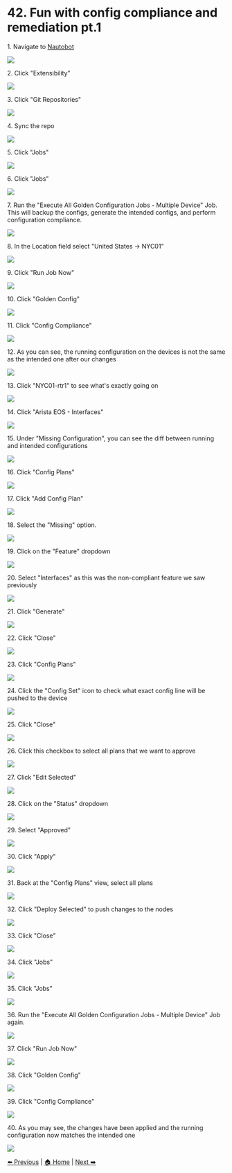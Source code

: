 # 42. Fun with config compliance and remediation pt.1


1\. Navigate to [Nautobot](http://localhost:8080/)

![](https://ajeuwbhvhr.cloudimg.io/https://colony-recorder.s3.amazonaws.com/files/2025-05-21/730c9c35-1121-4ea8-b2ff-f247a440bd48/ascreenshot.jpeg?tl_px=45,268&br_px=2797,1807&force_format=jpeg&q=100&width=1120.0)


2\. Click "Extensibility"

![](https://ajeuwbhvhr.cloudimg.io/https://colony-recorder.s3.amazonaws.com/files/2025-05-21/730c9c35-1121-4ea8-b2ff-f247a440bd48/ascreenshot.jpeg?tl_px=0,510&br_px=2752,2049&force_format=jpeg&q=100&width=1120.0&wat=1&wat_opacity=1&wat_gravity=northwest&wat_url=https://colony-recorder.s3.amazonaws.com/images/watermarks/FB923C_standard.png&wat_pad=53,276)


3\. Click "Git Repositories"

![](https://ajeuwbhvhr.cloudimg.io/https://colony-recorder.s3.amazonaws.com/files/2025-05-21/1aa84fbc-9f46-40c6-a58b-a5e14087a684/ascreenshot.jpeg?tl_px=0,537&br_px=2752,2076&force_format=jpeg&q=100&width=1120.0&wat=1&wat_opacity=1&wat_gravity=northwest&wat_url=https://colony-recorder.s3.amazonaws.com/images/watermarks/FB923C_standard.png&wat_pad=59,476)


4\. Sync the repo

![](https://ajeuwbhvhr.cloudimg.io/https://colony-recorder.s3.amazonaws.com/files/2025-05-21/673020cb-68a6-492a-add8-524cdf0ef883/ascreenshot.jpeg?tl_px=90,0&br_px=2842,1538&force_format=jpeg&q=100&width=1120.0&wat=1&wat_opacity=1&wat_gravity=northwest&wat_url=https://colony-recorder.s3.amazonaws.com/images/watermarks/FB923C_standard.png&wat_pad=982,233)


5\. Click "Jobs"

![](https://ajeuwbhvhr.cloudimg.io/https://colony-recorder.s3.amazonaws.com/files/2025-05-21/c9f8cc38-0970-4410-8ad1-fe0a34263b0a/ascreenshot.jpeg?tl_px=0,426&br_px=2752,1965&force_format=jpeg&q=100&width=1120.0&wat=1&wat_opacity=1&wat_gravity=northwest&wat_url=https://colony-recorder.s3.amazonaws.com/images/watermarks/FB923C_standard.png&wat_pad=34,277)


6\. Click "Jobs"

![](https://ajeuwbhvhr.cloudimg.io/https://colony-recorder.s3.amazonaws.com/files/2025-05-21/968780bb-e4dc-4c7e-ac2d-07abd8727f6a/ascreenshot.jpeg?tl_px=0,537&br_px=2752,2076&force_format=jpeg&q=100&width=1120.0&wat=1&wat_opacity=1&wat_gravity=northwest&wat_url=https://colony-recorder.s3.amazonaws.com/images/watermarks/FB923C_standard.png&wat_pad=19,293)


7\. Run the "Execute All Golden Configuration Jobs - Multiple Device" Job. This will backup the configs, generate the intended configs, and perform configuration compliance.

![](https://ajeuwbhvhr.cloudimg.io/https://colony-recorder.s3.amazonaws.com/files/2025-05-21/e473c112-50c6-4587-931f-e355608a8da9/ascreenshot.jpeg?tl_px=0,256&br_px=2752,1795&force_format=jpeg&q=100&width=1120.0&wat=1&wat_opacity=1&wat_gravity=northwest&wat_url=https://colony-recorder.s3.amazonaws.com/images/watermarks/FB923C_standard.png&wat_pad=222,277)


8\. In the Location field select "United States -> NYC01"

![](https://ajeuwbhvhr.cloudimg.io/https://colony-recorder.s3.amazonaws.com/files/2025-05-21/82038aaf-ac09-4111-a83e-57c266146180/ascreenshot.jpeg?tl_px=90,537&br_px=2842,2076&force_format=jpeg&q=100&width=1120.0&wat=1&wat_opacity=1&wat_gravity=northwest&wat_url=https://colony-recorder.s3.amazonaws.com/images/watermarks/FB923C_standard.png&wat_pad=872,516)


9\. Click "Run Job Now"

![](https://ajeuwbhvhr.cloudimg.io/https://colony-recorder.s3.amazonaws.com/files/2025-05-21/c0bdac98-be89-472f-9688-f91c5aaebb7f/ascreenshot.jpeg?tl_px=0,434&br_px=2752,1973&force_format=jpeg&q=100&width=1120.0&wat=1&wat_opacity=1&wat_gravity=northwest&wat_url=https://colony-recorder.s3.amazonaws.com/images/watermarks/FB923C_standard.png&wat_pad=58,277)


10\. Click "Golden Config"

![](https://ajeuwbhvhr.cloudimg.io/https://colony-recorder.s3.amazonaws.com/files/2025-05-21/7be722b5-e012-4e97-888d-3968169291c5/ascreenshot.jpeg?tl_px=0,537&br_px=2752,2076&force_format=jpeg&q=100&width=1120.0&wat=1&wat_opacity=1&wat_gravity=northwest&wat_url=https://colony-recorder.s3.amazonaws.com/images/watermarks/FB923C_standard.png&wat_pad=34,386)


11\. Click "Config Compliance"

![](https://ajeuwbhvhr.cloudimg.io/https://colony-recorder.s3.amazonaws.com/files/2025-05-21/1ab1ea22-deb6-4991-9085-42cb21451b43/ascreenshot.jpeg?tl_px=0,537&br_px=2752,2076&force_format=jpeg&q=100&width=1120.0&wat=1&wat_opacity=1&wat_gravity=northwest&wat_url=https://colony-recorder.s3.amazonaws.com/images/watermarks/FB923C_standard.png&wat_pad=54,475)


12\. As you can see, the running configuration on the devices is not the same as the intended one after our changes

![](https://ajeuwbhvhr.cloudimg.io/https://colony-recorder.s3.amazonaws.com/files/2025-05-21/3b7c8a54-1000-4ec8-b872-78b2b248222b/ascreenshot.jpeg?tl_px=90,222&br_px=2842,1761&force_format=jpeg&q=100&width=1120.0&wat=1&wat_opacity=1&wat_gravity=northwest&wat_url=https://colony-recorder.s3.amazonaws.com/images/watermarks/FB923C_standard.png&wat_pad=605,277)


13\. Click "NYC01-rtr1" to see what's exactly going on

![](https://ajeuwbhvhr.cloudimg.io/https://colony-recorder.s3.amazonaws.com/files/2025-05-21/8d689fba-d70b-4a17-a5d1-38b58d41cc86/ascreenshot.jpeg?tl_px=0,0&br_px=2752,1538&force_format=jpeg&q=100&width=1120.0&wat=1&wat_opacity=1&wat_gravity=northwest&wat_url=https://colony-recorder.s3.amazonaws.com/images/watermarks/FB923C_standard.png&wat_pad=239,235)


14\. Click "Arista EOS - Interfaces"

![](https://ajeuwbhvhr.cloudimg.io/https://colony-recorder.s3.amazonaws.com/files/2025-05-21/a167d13d-19dc-4bff-8f21-689375f47fa5/ascreenshot.jpeg?tl_px=0,282&br_px=2752,1821&force_format=jpeg&q=100&width=1120.0&wat=1&wat_opacity=1&wat_gravity=northwest&wat_url=https://colony-recorder.s3.amazonaws.com/images/watermarks/FB923C_standard.png&wat_pad=340,276)


15\. Under "Missing Configuration", you can see the diff between running and intended configurations

![](https://ajeuwbhvhr.cloudimg.io/https://colony-recorder.s3.amazonaws.com/files/2025-05-21/b6600ab6-fbae-411c-a1df-67096f32bd2e/ascreenshot.jpeg?tl_px=0,472&br_px=2752,2011&force_format=jpeg&q=100&width=1120.0&wat=1&wat_opacity=1&wat_gravity=northwest&wat_url=https://colony-recorder.s3.amazonaws.com/images/watermarks/FB923C_standard.png&wat_pad=314,277)


16\. Click "Config Plans"

![](https://ajeuwbhvhr.cloudimg.io/https://colony-recorder.s3.amazonaws.com/files/2025-05-21/cb487973-3ba2-47f6-9500-0b7e48c24d2a/ascreenshot.jpeg?tl_px=0,537&br_px=2752,2076&force_format=jpeg&q=100&width=1120.0&wat=1&wat_opacity=1&wat_gravity=northwest&wat_url=https://colony-recorder.s3.amazonaws.com/images/watermarks/FB923C_standard.png&wat_pad=63,534)


17\. Click "Add Config Plan"

![](https://ajeuwbhvhr.cloudimg.io/https://colony-recorder.s3.amazonaws.com/files/2025-05-21/334aa1d3-0b7e-4a2c-a9d0-b0973b833387/ascreenshot.jpeg?tl_px=90,0&br_px=2842,1538&force_format=jpeg&q=100&width=1120.0&wat=1&wat_opacity=1&wat_gravity=northwest&wat_url=https://colony-recorder.s3.amazonaws.com/images/watermarks/FB923C_standard.png&wat_pad=990,124)


18\. Select the "Missing" option.

![](https://ajeuwbhvhr.cloudimg.io/https://colony-recorder.s3.amazonaws.com/files/2025-05-21/4d8b9906-0d06-4e65-b561-2be4d9af7326/ascreenshot.jpeg?tl_px=90,0&br_px=2842,1538&force_format=jpeg&q=100&width=1120.0&wat=1&wat_opacity=1&wat_gravity=northwest&wat_url=https://colony-recorder.s3.amazonaws.com/images/watermarks/FB923C_standard.png&wat_pad=591,169)


19\. Click on the "Feature" dropdown

![](https://ajeuwbhvhr.cloudimg.io/https://colony-recorder.s3.amazonaws.com/files/2025-05-21/626f68ba-820f-43b1-bb75-ccb49e7610c5/ascreenshot.jpeg?tl_px=90,88&br_px=2842,1627&force_format=jpeg&q=100&width=1120.0&wat=1&wat_opacity=1&wat_gravity=northwest&wat_url=https://colony-recorder.s3.amazonaws.com/images/watermarks/FB923C_standard.png&wat_pad=574,277)


20\. Select "Interfaces" as this was the non-compliant feature we saw previously

![](https://ajeuwbhvhr.cloudimg.io/https://colony-recorder.s3.amazonaws.com/files/2025-05-21/3d25b276-0ff6-4a92-a665-0947e2dc4f4d/ascreenshot.jpeg?tl_px=90,496&br_px=2842,2035&force_format=jpeg&q=100&width=1120.0&wat=1&wat_opacity=1&wat_gravity=northwest&wat_url=https://colony-recorder.s3.amazonaws.com/images/watermarks/FB923C_standard.png&wat_pad=542,277)


21\. Click "Generate"

![](https://ajeuwbhvhr.cloudimg.io/https://colony-recorder.s3.amazonaws.com/files/2025-05-21/43e6dc2e-6a25-4a80-ba02-795329d2e587/ascreenshot.jpeg?tl_px=90,537&br_px=2842,2076&force_format=jpeg&q=100&width=1120.0&wat=1&wat_opacity=1&wat_gravity=northwest&wat_url=https://colony-recorder.s3.amazonaws.com/images/watermarks/FB923C_standard.png&wat_pad=944,503)


22\. Click "Close"

![](https://ajeuwbhvhr.cloudimg.io/https://colony-recorder.s3.amazonaws.com/files/2025-05-21/80e73a88-de92-4450-a9d0-53210b460097/ascreenshot.jpeg?tl_px=90,262&br_px=2842,1801&force_format=jpeg&q=100&width=1120.0&wat=1&wat_opacity=1&wat_gravity=northwest&wat_url=https://colony-recorder.s3.amazonaws.com/images/watermarks/FB923C_standard.png&wat_pad=783,277)


23\. Click "Config Plans"

![](https://ajeuwbhvhr.cloudimg.io/https://colony-recorder.s3.amazonaws.com/files/2025-05-21/0fa9aa24-9a44-4086-ae8f-b33d8bca2309/ascreenshot.jpeg?tl_px=0,537&br_px=2752,2076&force_format=jpeg&q=100&width=1120.0&wat=1&wat_opacity=1&wat_gravity=northwest&wat_url=https://colony-recorder.s3.amazonaws.com/images/watermarks/FB923C_standard.png&wat_pad=27,533)


24\. Click the "Config Set" icon to check what exact config line will be pushed to the device

![](https://ajeuwbhvhr.cloudimg.io/https://colony-recorder.s3.amazonaws.com/files/2025-05-21/887d9e11-e428-4d92-a754-9dd1f011c6a8/ascreenshot.jpeg?tl_px=90,0&br_px=2842,1538&force_format=jpeg&q=100&width=1120.0&wat=1&wat_opacity=1&wat_gravity=northwest&wat_url=https://colony-recorder.s3.amazonaws.com/images/watermarks/FB923C_standard.png&wat_pad=923,230)


25\. Click "Close"

![](https://ajeuwbhvhr.cloudimg.io/https://colony-recorder.s3.amazonaws.com/files/2025-05-21/a85f548f-bbab-4898-8bc5-12358bcdbc76/ascreenshot.jpeg?tl_px=90,204&br_px=2842,1743&force_format=jpeg&q=100&width=1120.0&wat=1&wat_opacity=1&wat_gravity=northwest&wat_url=https://colony-recorder.s3.amazonaws.com/images/watermarks/FB923C_standard.png&wat_pad=780,276)


26\. Click this checkbox to select all plans that we want to approve

![](https://ajeuwbhvhr.cloudimg.io/https://colony-recorder.s3.amazonaws.com/files/2025-05-21/1c59a898-ac96-4c30-b349-f9eea8ff5fb8/ascreenshot.jpeg?tl_px=0,0&br_px=2752,1538&force_format=jpeg&q=100&width=1120.0&wat=1&wat_opacity=1&wat_gravity=northwest&wat_url=https://colony-recorder.s3.amazonaws.com/images/watermarks/FB923C_standard.png&wat_pad=191,194)


27\. Click "Edit Selected"

![](https://ajeuwbhvhr.cloudimg.io/https://colony-recorder.s3.amazonaws.com/files/2025-05-21/a59132f4-156e-4a26-84e0-b4df60b5c234/ascreenshot.jpeg?tl_px=0,292&br_px=2752,1831&force_format=jpeg&q=100&width=1120.0&wat=1&wat_opacity=1&wat_gravity=northwest&wat_url=https://colony-recorder.s3.amazonaws.com/images/watermarks/FB923C_standard.png&wat_pad=229,277)


28\. Click on the "Status" dropdown

![](https://ajeuwbhvhr.cloudimg.io/https://colony-recorder.s3.amazonaws.com/files/2025-05-21/104b28a4-0c61-4732-8d1a-10f5441f5041/ascreenshot.jpeg?tl_px=90,420&br_px=2842,1959&force_format=jpeg&q=100&width=1120.0&wat=1&wat_opacity=1&wat_gravity=northwest&wat_url=https://colony-recorder.s3.amazonaws.com/images/watermarks/FB923C_standard.png&wat_pad=934,277)


29\. Select "Approved"

![](https://ajeuwbhvhr.cloudimg.io/https://colony-recorder.s3.amazonaws.com/files/2025-05-21/e3cb19c4-d902-4543-914d-33ab6edbcb88/ascreenshot.jpeg?tl_px=90,537&br_px=2842,2076&force_format=jpeg&q=100&width=1120.0&wat=1&wat_opacity=1&wat_gravity=northwest&wat_url=https://colony-recorder.s3.amazonaws.com/images/watermarks/FB923C_standard.png&wat_pad=929,280)


30\. Click "Apply"

![](https://ajeuwbhvhr.cloudimg.io/https://colony-recorder.s3.amazonaws.com/files/2025-05-21/625beed2-b701-4fe2-a23b-02d14ee51633/ascreenshot.jpeg?tl_px=90,537&br_px=2842,2076&force_format=jpeg&q=100&width=1120.0&wat=1&wat_opacity=1&wat_gravity=northwest&wat_url=https://colony-recorder.s3.amazonaws.com/images/watermarks/FB923C_standard.png&wat_pad=960,430)


31\. Back at the "Config Plans" view, select all plans

![](https://ajeuwbhvhr.cloudimg.io/https://colony-recorder.s3.amazonaws.com/files/2025-05-21/cdf21a07-e8e3-44f2-8cd6-7c20c467ffbf/ascreenshot.jpeg?tl_px=0,0&br_px=2752,1538&force_format=jpeg&q=100&width=1120.0&wat=1&wat_opacity=1&wat_gravity=northwest&wat_url=https://colony-recorder.s3.amazonaws.com/images/watermarks/FB923C_standard.png&wat_pad=189,197)


32\. Click "Deploy Selected" to push changes to the nodes

![](https://ajeuwbhvhr.cloudimg.io/https://colony-recorder.s3.amazonaws.com/files/2025-05-21/1235c09f-c784-4a3d-9942-20eeda917c50/ascreenshot.jpeg?tl_px=0,296&br_px=2752,1835&force_format=jpeg&q=100&width=1120.0&wat=1&wat_opacity=1&wat_gravity=northwest&wat_url=https://colony-recorder.s3.amazonaws.com/images/watermarks/FB923C_standard.png&wat_pad=342,277)


33\. Click "Close"

![](https://ajeuwbhvhr.cloudimg.io/https://colony-recorder.s3.amazonaws.com/files/2025-05-21/0d898fac-111e-406d-9e63-af5437b46b73/ascreenshot.jpeg?tl_px=90,206&br_px=2842,1745&force_format=jpeg&q=100&width=1120.0&wat=1&wat_opacity=1&wat_gravity=northwest&wat_url=https://colony-recorder.s3.amazonaws.com/images/watermarks/FB923C_standard.png&wat_pad=784,277)


34\. Click "Jobs"

![](https://ajeuwbhvhr.cloudimg.io/https://colony-recorder.s3.amazonaws.com/files/2025-05-21/35b97656-f910-443c-b6d8-64f0cb5001c8/ascreenshot.jpeg?tl_px=0,80&br_px=2752,1619&force_format=jpeg&q=100&width=1120.0&wat=1&wat_opacity=1&wat_gravity=northwest&wat_url=https://colony-recorder.s3.amazonaws.com/images/watermarks/FB923C_standard.png&wat_pad=29,277)


35\. Click "Jobs"

![](https://ajeuwbhvhr.cloudimg.io/https://colony-recorder.s3.amazonaws.com/files/2025-05-21/6c5fbfdc-e6a6-440c-ab3a-319f531e9f30/ascreenshot.jpeg?tl_px=0,236&br_px=2752,1775&force_format=jpeg&q=100&width=1120.0&wat=1&wat_opacity=1&wat_gravity=northwest&wat_url=https://colony-recorder.s3.amazonaws.com/images/watermarks/FB923C_standard.png&wat_pad=15,276)


36\. Run the "Execute All Golden Configuration Jobs - Multiple Device" Job again.

![](https://ajeuwbhvhr.cloudimg.io/https://colony-recorder.s3.amazonaws.com/files/2025-05-21/582cf58e-31e1-49a0-9a82-e543a9ed4e42/ascreenshot.jpeg?tl_px=0,0&br_px=2752,1538&force_format=jpeg&q=100&width=1120.0&wat=1&wat_opacity=1&wat_gravity=northwest&wat_url=https://colony-recorder.s3.amazonaws.com/images/watermarks/FB923C_standard.png&wat_pad=222,111)


37\. Click "Run Job Now"

![](https://ajeuwbhvhr.cloudimg.io/https://colony-recorder.s3.amazonaws.com/files/2025-05-21/19191d56-2f5f-4370-9246-800bf587e819/ascreenshot.jpeg?tl_px=90,537&br_px=2842,2076&force_format=jpeg&q=100&width=1120.0&wat=1&wat_opacity=1&wat_gravity=northwest&wat_url=https://colony-recorder.s3.amazonaws.com/images/watermarks/FB923C_standard.png&wat_pad=855,510)


38\. Click "Golden Config"

![](https://ajeuwbhvhr.cloudimg.io/https://colony-recorder.s3.amazonaws.com/files/2025-05-21/58f92d2f-aba6-49c0-87ed-26efeedaef41/ascreenshot.jpeg?tl_px=0,537&br_px=2752,2076&force_format=jpeg&q=100&width=1120.0&wat=1&wat_opacity=1&wat_gravity=northwest&wat_url=https://colony-recorder.s3.amazonaws.com/images/watermarks/FB923C_standard.png&wat_pad=65,475)


39\. Click "Config Compliance"

![](https://ajeuwbhvhr.cloudimg.io/https://colony-recorder.s3.amazonaws.com/files/2025-05-21/9ea963b2-08c6-49f1-8140-683fab9232f4/ascreenshot.jpeg?tl_px=0,537&br_px=2752,2076&force_format=jpeg&q=100&width=1120.0&wat=1&wat_opacity=1&wat_gravity=northwest&wat_url=https://colony-recorder.s3.amazonaws.com/images/watermarks/FB923C_standard.png&wat_pad=54,336)


40\. As you may see, the changes have been applied and the running configuration now matches the intended one

![](https://ajeuwbhvhr.cloudimg.io/https://colony-recorder.s3.amazonaws.com/files/2025-05-21/1825aff4-0988-4e82-890e-46f19207da79/ascreenshot.jpeg?tl_px=0,537&br_px=2752,2076&force_format=jpeg&q=100&width=1120.0&wat=1&wat_opacity=1&wat_gravity=northwest&wat_url=https://colony-recorder.s3.amazonaws.com/images/watermarks/FB923C_standard.png&wat_pad=422,295)

[⬅️ Previous](./41.amend_the_config_templates_pt.1.md) | [🏠 Home](index.md) | [Next ➡️](./43.run_nuts_tests_pt.2.md)
